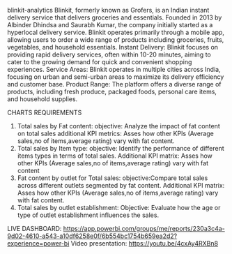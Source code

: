 blinkit-analytics
Blinkit, formerly known as Grofers, is an Indian instant delivery service that delivers groceries and essentials. Founded in 2013 by Albinder Dhindsa and Saurabh Kumar, the company initially started as a hyperlocal delivery service. 
Blinkit operates primarily through a mobile app, allowing 
users to order a wide range of products including groceries, fruits, vegetables, and household essentials.
Instant Delivery: Blinkit focuses on providing rapid delivery services, often within 10-20 minutes, aiming to cater to the growing demand for quick and convenient shopping experiences.
Service Areas: Blinkit operates in multiple cities across India, focusing on urban and semi-urban areas to maximize its delivery efficiency and customer base.
Product Range: The platform offers a diverse range of products, including fresh produce, packaged foods, personal care items, and household supplies.

CHARTS REQUIREMENTS
1. Total sales by Fat content:
             objective: Analyze the impact of fat content on total sales
             additional KPI metrics: Asses how other KPIs (Average sales,no of items,average rating) vary         with fat content.
2. Total sales by Item type:
             objective: Identify the performance of different items types in terms of total sales.
             Additional KPI matrix: Asses how other KPIs (Average sales,no of items,average rating) vary         with fat content 	
3. Fat content by outlet for Total sales: 
            objective:Compare total sales across different outlets segmented by fat content.
             Additional KPI matrix: Asses how other KPIs (Average sales,no of items,average rating) vary         with fat content. 
4. Total sales by outlet establishment: 
 Objective: Evaluate how the age or type of outlet establishment influences the sales.

LIVE DASHBOARD: https://app.powerbi.com/groups/me/reports/230a3c4a-9d02-4610-a543-a10df6258e0f/6b554bc1754b659ea2d2?experience=power-bi
Video presentation: https://youtu.be/4cxAy4RXBn8
